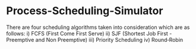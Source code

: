 # Process-Scheduling-Simulator
There are four scheduling algorithms taken into consideration which are as follows:
i) FCFS (First Come First Serve)
ii) SJF (Shortest Job First - Preemptive and Non Preemptive) 
iii) Priority Scheduling 
iv) Round‐Robin   
